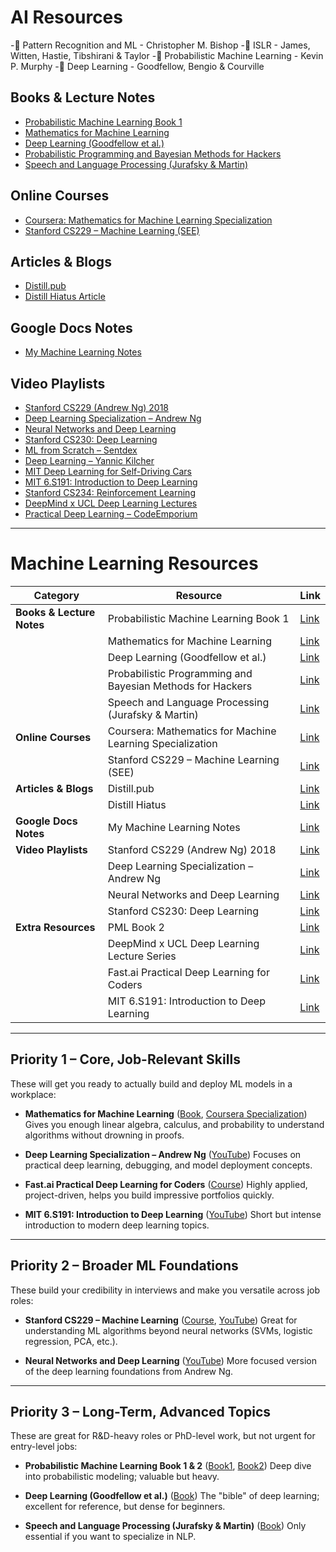 # AI Resources
-🔸 Pattern Recognition and ML - Christopher M. Bishop
-🔸 ISLR - James, Witten, Hastie, Tibshirani & Taylor
-🔸 Probabilistic Machine Learning - Kevin P. Murphy
-🔸 Deep Learning - Goodfellow, Bengio & Courville

## Books & Lecture Notes
- [Probabilistic Machine Learning Book 1](https://probml.github.io/pml-book/book1.html)
- [Mathematics for Machine Learning](https://mml-book.github.io/)
- [Deep Learning (Goodfellow et al.)](https://www.deeplearningbook.org/)
- [Probabilistic Programming and Bayesian Methods for Hackers](https://dataorigami.net/Probabilistic-Programming-and-Bayesian-Methods-for-Hackers/)
- [Speech and Language Processing (Jurafsky & Martin)](https://web.stanford.edu/~jurafsky/slp3/)

## Online Courses
- [Coursera: Mathematics for Machine Learning Specialization](https://www.coursera.org/specializations/mathematics-machine-learning?action=enroll)
- [Stanford CS229 – Machine Learning (SEE)](https://see.stanford.edu/course/cs229)

## Articles & Blogs
- [Distill.pub](https://distill.pub/)
- [Distill Hiatus Article](https://distill.pub/2021/distill-hiatus/)

## Google Docs Notes
- [My Machine Learning Notes](https://docs.google.com/document/d/1BXLsqCOW9GuzJae4gs_uP3XBHrd-orsDqoA2TtSHLbI/edit?tab=t.0)

## Video Playlists
- [Stanford CS229 (Andrew Ng) 2018](https://www.youtube.com/playlist?list=PLoROMvodv4rMiGQp3WXShtMGgzqpfVfbU)
- [Deep Learning Specialization – Andrew Ng](https://www.youtube.com/playlist?list=PLkDaE6sCZn6FNC6YRfRQc_FbeQrF8BwGI)
- [Neural Networks and Deep Learning](https://www.youtube.com/playlist?list=PLkDaE6sCZn6GMoA0wbpJLi3t34Gd8l0aK)
- [Stanford CS230: Deep Learning](https://www.youtube.com/playlist?list=PLoROMvodv4rOABXSygHTsbvUz4G_YQhOb)
- [ML from Scratch – Sentdex](https://www.youtube.com/playlist?list=PLS01nW3RtgopsNLeM936V4TNSsvvVglLc)
- [Deep Learning – Yannic Kilcher](https://www.youtube.com/playlist?list=PLqYmG7hTraZDM-OYHWgPebj2MfCFzFObQ)
- [MIT Deep Learning for Self-Driving Cars](https://www.youtube.com/playlist?list=PLoROMvodv4rPOWA-omMM6STXaWW4FvJT8)
- [MIT 6.S191: Introduction to Deep Learning](https://www.youtube.com/playlist?list=PL5-TkQAfAZFbzxjBHtzdVCWE0Zbhomg7r)
- [Stanford CS234: Reinforcement Learning](https://www.youtube.com/playlist?list=PLoROMvodv4rOY23Y0BoGoBGgQ1zmU_MT_)
- [DeepMind x UCL Deep Learning Lectures](https://www.youtube.com/playlist?list=PLAqhIrjkxbuWI23v9cThsA9GvCAUhRvKZ)
- [Practical Deep Learning – CodeEmporium](https://www.youtube.com/playlist?list=PLtBw6njQRU-rwp5__7C0oIVt26ZgjG9NI)


---

# Machine Learning Resources

| Category | Resource | Link |
|----------|----------|------|
| **Books & Lecture Notes** | Probabilistic Machine Learning Book 1 | [Link](https://probml.github.io/pml-book/book1.html) |
|  | Mathematics for Machine Learning | [Link](https://mml-book.github.io/) |
|  | Deep Learning (Goodfellow et al.) | [Link](https://www.deeplearningbook.org/) |
|  | Probabilistic Programming and Bayesian Methods for Hackers | [Link](https://dataorigami.net/Probabilistic-Programming-and-Bayesian-Methods-for-Hackers/) |
|  | Speech and Language Processing (Jurafsky & Martin) | [Link](https://web.stanford.edu/~jurafsky/slp3/) |
| **Online Courses** | Coursera: Mathematics for Machine Learning Specialization | [Link](https://www.coursera.org/specializations/mathematics-machine-learning?action=enroll) |
|  | Stanford CS229 – Machine Learning (SEE) | [Link](https://see.stanford.edu/course/cs229) |
| **Articles & Blogs** | Distill.pub | [Link](https://distill.pub/) |
|  | Distill Hiatus | [Link](https://distill.pub/2021/distill-hiatus/) |
| **Google Docs Notes** | My Machine Learning Notes | [Link](https://docs.google.com/document/d/1BXLsqCOW9GuzJae4gs_uP3XBHrd-orsDqoA2TtSHLbI/edit?tab=t.0) |
| **Video Playlists** | Stanford CS229 (Andrew Ng) 2018 | [Link](https://www.youtube.com/playlist?list=PLoROMvodv4rMiGQp3WXShtMGgzqpfVfbU) |
|  | Deep Learning Specialization – Andrew Ng | [Link](https://www.youtube.com/playlist?list=PLkDaE6sCZn6FNC6YRfRQc_FbeQrF8BwGI) |
|  | Neural Networks and Deep Learning | [Link](https://www.youtube.com/playlist?list=PLkDaE6sCZn6GMoA0wbpJLi3t34Gd8l0aK) |
|  | Stanford CS230: Deep Learning | [Link](https://www.youtube.com/playlist?list=PLoROMvodv4rOABXSygHTsbvUz4G_YQhOb) |
| **Extra Resources** | PML Book 2 | [Link](https://probml.github.io/pml-book/book2.html) |
|  | DeepMind x UCL Deep Learning Lecture Series | [Link](https://www.youtube.com/playlist?list=PLqYmG7hTraZDNJre23vqCGIVpfZ_K2RZs) |
|  | Fast.ai Practical Deep Learning for Coders | [Link](https://course.fast.ai/) |
|  | MIT 6.S191: Introduction to Deep Learning | [Link](https://www.youtube.com/playlist?list=PLkDaE6sCZn6Ec-XTbcX1uRg2_u4xOEky0) |

---

## **Priority 1 – Core, Job-Relevant Skills**

These will get you ready to actually build and deploy ML models in a workplace:

* **Mathematics for Machine Learning** ([Book](https://mml-book.github.io/), [Coursera Specialization](https://www.coursera.org/specializations/mathematics-machine-learning?action=enroll))
  Gives you enough linear algebra, calculus, and probability to understand algorithms without drowning in proofs.

* **Deep Learning Specialization – Andrew Ng** ([YouTube](https://www.youtube.com/playlist?list=PLkDaE6sCZn6FNC6YRfRQc_FbeQrF8BwGI))
  Focuses on practical deep learning, debugging, and model deployment concepts.

* **Fast.ai Practical Deep Learning for Coders** ([Course](https://course.fast.ai/))
  Highly applied, project-driven, helps you build impressive portfolios quickly.

* **MIT 6.S191: Introduction to Deep Learning** ([YouTube](https://www.youtube.com/playlist?list=PLkDaE6sCZn6Ec-XTbcX1uRg2_u4xOEky0))
  Short but intense introduction to modern deep learning topics.

---

## **Priority 2 – Broader ML Foundations**

These build your credibility in interviews and make you versatile across job roles:

* **Stanford CS229 – Machine Learning** ([Course](https://see.stanford.edu/course/cs229), [YouTube](https://www.youtube.com/playlist?list=PLoROMvodv4rMiGQp3WXShtMGgzqpfVfbU))
  Great for understanding ML algorithms beyond neural networks (SVMs, logistic regression, PCA, etc.).

* **Neural Networks and Deep Learning** ([YouTube](https://www.youtube.com/playlist?list=PLkDaE6sCZn6GMoA0wbpJLi3t34Gd8l0aK))
  More focused version of the deep learning foundations from Andrew Ng.

---

## **Priority 3 – Long-Term, Advanced Topics**

These are great for R\&D-heavy roles or PhD-level work, but not urgent for entry-level jobs:

* **Probabilistic Machine Learning Book 1 & 2** ([Book1](https://probml.github.io/pml-book/book1.html), [Book2](https://probml.github.io/pml-book/book2.html))
  Deep dive into probabilistic modeling; valuable but heavy.

* **Deep Learning (Goodfellow et al.)** ([Book](https://www.deeplearningbook.org/))
  The "bible" of deep learning; excellent for reference, but dense for beginners.

* **Speech and Language Processing (Jurafsky & Martin)** ([Book](https://web.stanford.edu/~jurafsky/slp3/))
  Only essential if you want to specialize in NLP.
